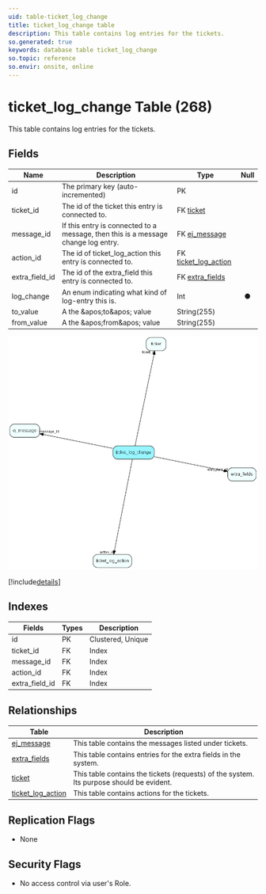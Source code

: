 ```yaml
---
uid: table-ticket_log_change
title: ticket_log_change table
description: This table contains log entries for the tickets.
so.generated: true
keywords: database table ticket_log_change
so.topic: reference
so.envir: onsite, online
---
```


# ticket\_log\_change Table (268)

This table contains log entries for the tickets.

## Fields

| Name | Description | Type | Null |
|------|-------------|------|:----:|
|id|The primary key (auto-incremented)|PK| |
|ticket\_id|The id of the ticket this entry is connected to.|FK [ticket](ticket.md)| |
|message\_id|If this entry is connected to a message, then this is a message change log entry.|FK [ej_message](ej-message.md)| |
|action\_id|The id of ticket_log_action this entry is connected to.|FK [ticket_log_action](ticket-log-action.md)| |
|extra\_field\_id|The id of the extra_field this entry is connected to.|FK [extra_fields](extra-fields.md)| |
|log\_change|An enum indicating what kind of log-entry this is.|Int|&#x25CF;|
|to\_value|A the &amp;apos;to&amp;apos; value|String(255)| |
|from\_value|A the &amp;apos;from&amp;apos; value|String(255)| |


![ticket_log_change table relationship diagram](./media/ticket_log_change.png)

[!include[details](./includes/ticket-log-change.md)]

## Indexes

| Fields | Types | Description |
|--------|-------|-------------|
|id |PK |Clustered, Unique |
|ticket\_id |FK |Index |
|message\_id |FK |Index |
|action\_id |FK |Index |
|extra\_field\_id |FK |Index |

## Relationships

| Table|  Description |
|------|-------------|
|[ej\_message](ej-message.md)  |This table contains the messages listed under tickets. |
|[extra\_fields](extra-fields.md)  |This table contains entries for the extra fields in the system. |
|[ticket](ticket.md)  |This table contains the tickets (requests) of the system. Its purpose should be evident. |
|[ticket\_log\_action](ticket-log-action.md)  |This table contains actions for the tickets. |


## Replication Flags

* None

## Security Flags

* No access control via user's Role.


